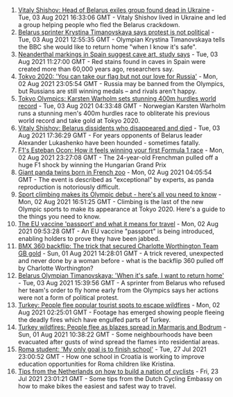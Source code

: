 1. [Vitaly Shishov: Head of Belarus exiles group found dead in Ukraine](https://www.bbc.co.uk/news/world-europe-58065313) - Tue, 03 Aug 2021 16:33:06 GMT - Vitaly Shishov lived in Ukraine and led a group helping people who fled the Belarus crackdown.
2. [Belarus sprinter Krystina Timanovskaya says protest is not political](https://www.bbc.co.uk/news/world-europe-58065318) - Tue, 03 Aug 2021 12:55:35 GMT - Olympian Krystina Timanovskaya tells the BBC she would like to return home "when I know it's safe".
3. [Neanderthal markings in Spain suggest cave art, study says](https://www.bbc.co.uk/news/world-europe-58070141) - Tue, 03 Aug 2021 11:27:00 GMT - Red stains found in caves in Spain were created more than 60,000 years ago, researchers say.
4. [Tokyo 2020: 'You can take our flag but not our love for Russia'](https://www.bbc.co.uk/news/world-58063003) - Mon, 02 Aug 2021 23:05:54 GMT - Russia may be banned from the Olympics, but Russians are still winning medals – and rivals aren't happy.
5. [Tokyo Olympics: Karsten Warholm sets stunning 400m hurdles world record](https://www.bbc.co.uk/sport/olympics/58067231) - Tue, 03 Aug 2021 04:33:48 GMT - Norwegian Karsten Warholm runs a stunning men's 400m hurdles race to obliterate his previous world record and take gold at Tokyo 2020.
6. [Vitaly Shishov: Belarus dissidents who disappeared and died](https://www.bbc.co.uk/news/world-europe-58079461) - Tue, 03 Aug 2021 17:36:29 GMT - For years opponents of Belarus leader Alexander Lukashenko have been hounded - sometimes fatally.
7. [F1's Esteban Ocon: How it feels winning your first Formula 1 race](https://www.bbc.co.uk/news/world-us-canada-58061076) - Mon, 02 Aug 2021 23:27:08 GMT - The 24-year-old Frenchman pulled off a huge F1 shock by winning the Hungarian Grand Prix
8. [Giant panda twins born in French zoo](https://www.bbc.co.uk/news/world-europe-58052139) - Mon, 02 Aug 2021 04:05:54 GMT - The event is described as "exceptional" by experts, as panda reproduction is notoriously difficult.
9. [Sport climbing makes its Olympic debut - here's all you need to know](https://www.bbc.co.uk/sport/olympics/57998157) - Mon, 02 Aug 2021 16:51:25 GMT - Climbing is the last of the new Olympic sports to make its appearance at Tokyo 2020. Here's a guide to the things you need to know.
10. [The EU vaccine 'passport' and what it means for travel](https://www.bbc.co.uk/news/explainers-57665765) - Mon, 02 Aug 2021 09:53:28 GMT - An EU vaccine "passport" is being introduced, enabling holders to prove they have been jabbed.
11. [BMX 360 backflip: The trick that secured Charlotte Worthington Team GB gold](https://www.bbc.co.uk/sport/olympics/58047473) - Sun, 01 Aug 2021 14:28:01 GMT - A trick revered, unexpected and never done by a woman before - what is the backflip 360 pulled off by Charlotte Worthington?
12. [Belarus Olympian Timanovskaya: 'When it's safe, I want to return home'](https://www.bbc.co.uk/news/world-europe-58072913) - Tue, 03 Aug 2021 15:39:56 GMT - A sprinter from Belarus who refused her team's order to fly home early from the Olympics says her actions were not a form of political protest.
13. [Turkey: People flee popular tourist spots to escape wildfires](https://www.bbc.co.uk/news/world-europe-58051746) - Mon, 02 Aug 2021 02:25:01 GMT - Footage has emerged showing people fleeing the deadly fires which have engulfed parts of Turkey.
14. [Turkey wildfires: People flee as blazes spread in Marmaris and Bodrum](https://www.bbc.co.uk/news/world-58038753) - Sun, 01 Aug 2021 10:38:22 GMT - Some neighbourhoods have been evacuated after gusts of wind spread the flames into residential areas.
15. [Roma student: 'My only goal is to finish school'](https://www.bbc.co.uk/news/world-europe-57978365) - Tue, 27 Jul 2021 23:00:52 GMT - How one school in Croatia is working to improve education opportunities for Roma children like Kristina.
16. [Tips from the Netherlands on how to build a nation of cyclists](https://www.bbc.co.uk/news/world-europe-57944428) - Fri, 23 Jul 2021 23:01:21 GMT - Some tips from the Dutch Cycling Embassy on how to make bikes the easiest and safest way to travel.
